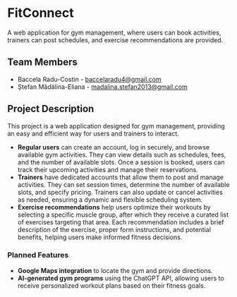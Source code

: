 # FitConnect
A web application for gym management, where users can book activities, trainers can post schedules, and exercise recommendations are provided.

## Team Members
- Baccela Radu-Costin - baccelaradu4@gmail.com
- Ștefan Mădălina-Eliana - madalina.stefan2013@gmail.com

## Project Description
This project is a web application designed for gym management, providing an easy and efficient way for users and trainers to interact.
- **Regular users** can create an account, log in securely, and browse available gym activities. They can view details such as schedules, fees, and the number of available slots. Once a session is booked, users can track their upcoming activities and manage their reservations.
- **Trainers** have dedicated accounts that allow them to post and manage activities. They can set session times, determine the number of available slots, and specify pricing. Trainers can also update or cancel activities as needed, ensuring a dynamic and flexible scheduling system.
- **Exercise recommendations** help users optimize their workouts by selecting a specific muscle group, after which they receive a curated list of exercises targeting that area. Each recommendation includes a brief description of the exercise, proper form instructions, and potential benefits, helping users make informed fitness decisions.

### Planned Features  
- **Google Maps integration** to locate the gym and provide directions.  
- **AI-generated gym programs** using the ChatGPT API, allowing users to receive personalized workout plans based on their fitness goals.
